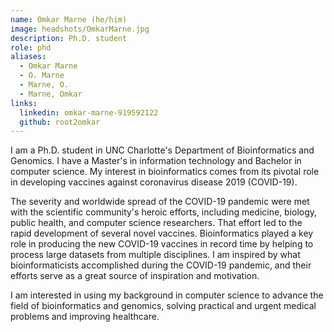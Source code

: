 ```yaml
---
name: Omkar Marne (he/him)
image: headshots/OmkarMarne.jpg
description: Ph.D. student
role: phd
aliases:
  - Omkar Marne
  - O. Marne
  - Marne, O.
  - Marne, Omkar
links:
  linkedin: omkar-marne-919592122
  github: root2omkar
---
```


I am a Ph.D. student in UNC Charlotte's Department of Bioinformatics and Genomics. I have a Master's in information technology and Bachelor in computer science. My interest in bioinformatics comes from its pivotal role in developing vaccines against coronavirus disease 2019 (COVID-19).

The severity and worldwide spread of the COVID-19 pandemic were met with the scientific community's heroic efforts, including medicine, biology, public health, and computer science researchers. That effort led to the rapid development of several novel vaccines. Bioinformatics played a key role in producing the new COVID-19 vaccines in record time by helping to process large datasets from multiple disciplines. I am inspired by what bioinformaticists accomplished during the COVID-19 pandemic, and their efforts serve as a great source of inspiration and motivation.

I am interested in using my background in computer science to advance the field of bioinformatics and genomics, solving practical and urgent medical problems and improving healthcare.
